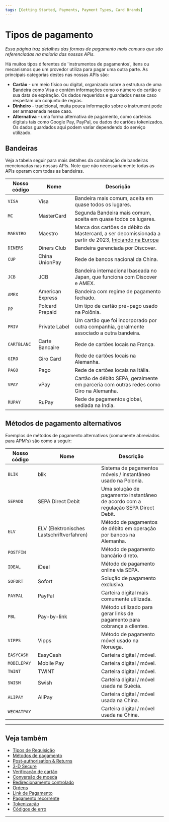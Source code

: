 ```yaml
---
tags: [Getting Started, Payments, Payment Types, Card Brands]
---
```


# Tipos de pagamento

*Essa página traz detalhes das formas de pagamento mais comuns que são referenciadas na maioria das nossas APIs.*

Há muitos tipos diferentes de 'instrumentos de pagamentos', itens ou mecanismos que um provedor utiliza para pagar uma outra parte. As principais categorias destes nas nossas APIs são:

- **Cartão** - um meio físico ou digital, organizado sobre a estrutura de uma Bandeira como Visa e contém informações como o número do cartão e sua data de expiração. Os dados requeridos e guardados nesse caso respeitam um conjunto de regras.
- **Dinheiro** - tradicional, muita pouca informação sobre o instrument pode ser armazenada nesse caso.
- **Alternativa** - uma forma alternativa de pagamento, como carteiras digitais tais como Google Pay, PayPal, ou dados de cartões tokenizados. Os dados guardados aqui podem variar dependendo do serviço utilizado.

## Bandeiras

Veja a tabela seguir para mais detalhes da combinação de bandeiras mencionadas nas nossas APIs. Note que não necessariamente todas as APIs operam com todas as bandeiras.

| Nosso código    | Nome             | Descrição                                                                                                                                                   |
|-----------------|------------------|-------------------------------------------------------------------------------------------------------------------------------------------------------------|
| ```VISA```      | Visa             | Bandeira mais comum, aceita em quase todos os lugares.                                                                                                      |
| ```MC```        | MasterCard       | Segunda Bandeira mais comum, aceita em quase todos os lugares.                                                                                              |
| ```MAESTRO```   | Maestro          | Marca dos cartões de débito da Mastercard, a ser decomissionada a partir de 2023, [Iniciando na Europa](https://en.wikipedia.org/wiki/Maestro_(debit_card)) |
| ```DINERS```    | Diners Club      | Bandeira gerenciada por Discover.                                                                                                                           |
| ```CUP```       | China UnionPay   | Rede de bancos nacional da China.                                                                                                                           |
| ```JCB```       | JCB              | Bandeira internacional baseada no Japan, que funciona com Discover e AMEX.                                                                                  |
| ```AMEX```      | American Express | Bandeira com regime de pagamento fechado.                                                                                                                   |
| ```PP```        | Polcard Prepaid  | Um tipo de cartão pré-pago usado na Polônia.                                                                                                                |
| ```PRIV```      | Private Label    | Um cartão que foi incorporado por outra companhia, geralmente associado a outra bandeira.                                                                   |
| ```CARTBLANC``` | Carte Bancaire   | Rede de cartões locais na França.                                                                                                                           |
| ```GIRO```      | Giro Card        | Rede de cartões locais na Alemanha.                                                                                                                         |
| ```PAGO```      | Pago             | Rede de cartões locais na Itália.                                                                                                                           |
| ```VPAY```      | vPay             | Cartão de débito SEPA, geralmente em parceria com outras redes como Giro na Alemanha.                                                                       |
| ```RUPAY```     | RuPay            | Rede de pagamentos global, sediada na India.                                                                                                                |

## Métodos de pagamento alternativos

Exemplos de métodos de pagamento alternativos (comumente abreviados para APM's) são como a seguir:

| Nosso código    | Nome                                      | Descrição                                                                         |
|-----------------|-------------------------------------------|-----------------------------------------------------------------------------------|
| ```BLIK```      | blik                                      | Sistema de pagamentos móveis / instantâneo usado na Polonia.                      |
| ```SEPADD```    | SEPA Direct Debit                         | Uma solução de pagamento instantâneo de acordo com a regulação SEPA Direct Debit. |
| ```ELV```       | ELV (Elektronisches Lastschriftverfahren) | Método de pagamentos de débito em operação por bancos na Alemanha.                |
| ```POSTFIN```   |                                           | Método de pagamento bancário direto.                                              |
| ```IDEAL```     | iDeal                                     | Método de pagamento online via SEPA.                                              |
| ```SOFORT```    | Sofort                                    | Solução de pagamento exclusiva.                                                   |
| ```PAYPAL```    | PayPal                                    | Carteira digital mais comumente utilizada.                                        |
| ```PBL```       | Pay-by-link                               | Método utilizado para gerar links de pagamento para cobrança a clientes.          |
| ```VIPPS```     | Vipps                                     | Método de pagamento móvel usado na Noruega.                                       |
| ```EASYCASH```  | EasyCash                                  | Carteira digital / móvel.                                                         |
| ```MOBILEPAY``` | Mobile Pay                                | Carteira digital / móvel.                                                         |
| ```TWINT```     | TWINT                                     | Carteira digital / móvel.                                                         |
| ```SWISH```     | Swish                                     | Carteira digital / móvel usada na Suécia.                                         |
| ```ALIPAY```    | AliPay                                    | Carteira digital / móvel usada na China.                                          |
| ```WECHATPAY``` |                                           | Carteira digital / móvel usada na China.                                          |

---

## Veja também

- [Tipos de Requisição](?path=docs/portuguese/payments/3-1-tipos-requisição.md)
- [Métodos de pagamento](?path=docs/portuguese/payments/3-2-metodos-pagamento.md)
- [Post-authorisation & Returns](?path=docs/portuguese/payments/3-4-post-auth.md)
- [3-D Secure](?path=docs/portuguese/payments/3-5-3d-secure.md)
- [Verificação de cartão](?path=docs/portuguese/payments/3-6-verificação-cartão.md)
- [Conversão de moeda](?path=docs/portuguese/payments/3-7-conversão-moeda.md)
- [Redirecionamento controlado](?path=docs/portuguese/payments/3-8-redirecionamento-controlado.md)
- [Ordens](?path=docs/portuguese/payments/3-9-ordens.md)
- [Link de Pagamento](?path=docs/portuguese/payments/3-10-link-pagamento.md)
- [Pagamento recorrente](?path=docs/portuguese/payments/3-11-pagamento-recorrente.md)
- [Tokenização](?path=docs/portuguese/payments/3-12-tokenização.md)
- [Códigos de erro](?path=docs/portuguese/payments/3-13-codigos-erro.md)

---